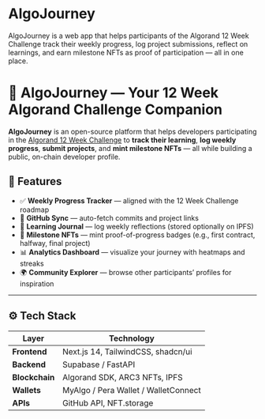 # AlgoJourney
AlgoJourney is a web app that helps participants of the Algorand 12 Week Challenge track their weekly progress, log project submissions, reflect on learnings, and earn milestone NFTs as proof of participation — all in one place.
# 🚀 AlgoJourney — Your 12 Week Algorand Challenge Companion

**AlgoJourney** is an open-source platform that helps developers participating in the [Algorand 12 Week Challenge](https://algobharat.in) to **track their learning**, **log weekly progress**, **submit projects**, and **mint milestone NFTs** — all while building a public, on-chain developer profile.

## 🎯 Features

- ✅ **Weekly Progress Tracker** — aligned with the 12 Week Challenge roadmap  
- 🔗 **GitHub Sync** — auto-fetch commits and project links  
- 📓 **Learning Journal** — log weekly reflections (stored optionally on IPFS)  
- 🏅 **Milestone NFTs** — mint proof-of-progress badges (e.g., first contract, halfway, final project)  
- 📊 **Analytics Dashboard** — visualize your journey with heatmaps and streaks  
- 🌍 **Community Explorer** — browse other participants’ profiles for inspiration

---

## ⚙️ Tech Stack

| Layer        | Technology                          |
|--------------|--------------------------------------|
| **Frontend** | Next.js 14, TailwindCSS, shadcn/ui   |
| **Backend**  | Supabase / FastAPI                   |
| **Blockchain**| Algorand SDK, ARC3 NFTs, IPFS       |
| **Wallets**  | MyAlgo / Pera Wallet / WalletConnect |
| **APIs**     | GitHub API, NFT.storage              |
